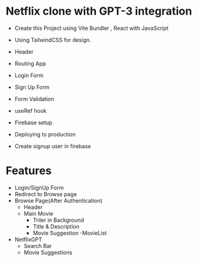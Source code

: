 # Netflix clone with GPT-3 integration

- Create this Project using Vite Bundler , React with JavaScript
- Using TailwindCSS for design. 

- Header
- Routing App
- Login Form
- Sign Up Form
- Form Validation
- useRef hook
- Firebase setup
- Deploying to production
- Create signup user in firebase


# Features 
- Login/SignUp Form
- Redirect to Browse page
- Browse Page(After Authentication)
    - Header
    - Main Movie
        - Triler in Background
        - Title & Description
        - Movie Suggestion
            -MovieList 
- NetflixGPT
    - Search Bar
    - Movie Suggestions
    
